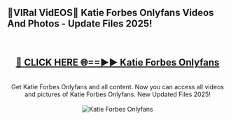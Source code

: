 <h2>🔴VIRal VidEOS🔴 Katie Forbes Onlyfans Videos And Photos - Update Files 2025!</h2>
<br>
<div align="center">
<h2><a href="https://virallinks.top/odZfE0" rel="nofollow">🔴 CLICK HERE 🌐==►► Katie Forbes Onlyfans</a></h2>
<br>
Get Katie Forbes Onlyfans and all content. Now you can access all videos and pictures of Katie Forbes Onlyfans. New Updated Files 2025!
<br>
<br>
<a href="https://virallinks.top/odZfE0" rel="nofollow" data-target="animated-image.originalLink"><img src="https://i.imgur.com/dJHk4Zq.gif)" alt="Katie Forbes Onlyfans" style="max-width: 100%; display: inline-block;" data-target="animated-image.originalImage"></a>
</div>
<br>
